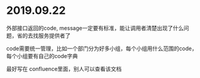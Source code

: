 # 2019.09.22





外部接口返回的code, message一定要有标准，能让调用者清楚出现了什么问题，省的去找服务提供者了

code需要统一管理，比如一个部门分为好多小组，每个小组用什么范围的code，每个小组要有自己的code字典

最好写在 confluence里面，别人可以查看该文档

